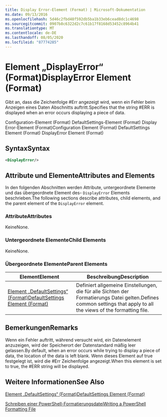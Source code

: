 ```yaml
---
title: Display Error-Element (Format) | Microsoft-Dokumentation
ms.date: 09/13/2016
ms.openlocfilehash: 5d46c2fbd48f592db5ba1b33eb6cead8dc1c4698
ms.sourcegitcommit: 0907b8c6322d2c7c61b17f8168d53452c8964b41
ms.translationtype: MT
ms.contentlocale: de-DE
ms.lasthandoff: 08/05/2020
ms.locfileid: "87774285"
---
```

# <a name="displayerror-element-format"></a><span data-ttu-id="5c50f-102">Element „DisplayError“ (Format)</span><span class="sxs-lookup"><span data-stu-id="5c50f-102">DisplayError Element (Format)</span></span>

<span data-ttu-id="5c50f-103">Gibt an, dass die Zeichenfolge #Err angezeigt wird, wenn ein Fehler beim Anzeigen eines Daten Abschnitts auftritt.</span><span class="sxs-lookup"><span data-stu-id="5c50f-103">Specifies that the string #ERR is displayed when an error occurs displaying a piece of data.</span></span>

<span data-ttu-id="5c50f-104">Configuration-Element (Format) DefaultSettings-Element (Format) Display Error-Element (Format)</span><span class="sxs-lookup"><span data-stu-id="5c50f-104">Configuration Element (Format) DefaultSettings Element (Format) DisplayError Element (Format)</span></span>

## <a name="syntax"></a><span data-ttu-id="5c50f-105">Syntax</span><span class="sxs-lookup"><span data-stu-id="5c50f-105">Syntax</span></span>

```xml
<DisplayError/>
```

## <a name="attributes-and-elements"></a><span data-ttu-id="5c50f-106">Attribute und Elemente</span><span class="sxs-lookup"><span data-stu-id="5c50f-106">Attributes and Elements</span></span>

<span data-ttu-id="5c50f-107">In den folgenden Abschnitten werden Attribute, untergeordnete Elemente und das übergeordnete Element des- `DisplayError` Elements beschrieben.</span><span class="sxs-lookup"><span data-stu-id="5c50f-107">The following sections describe attributes, child elements, and the parent element of the `DisplayError` element.</span></span>

### <a name="attributes"></a><span data-ttu-id="5c50f-108">Attribute</span><span class="sxs-lookup"><span data-stu-id="5c50f-108">Attributes</span></span>

<span data-ttu-id="5c50f-109">Keine</span><span class="sxs-lookup"><span data-stu-id="5c50f-109">None.</span></span>

### <a name="child-elements"></a><span data-ttu-id="5c50f-110">Untergeordnete Elemente</span><span class="sxs-lookup"><span data-stu-id="5c50f-110">Child Elements</span></span>

<span data-ttu-id="5c50f-111">Keine</span><span class="sxs-lookup"><span data-stu-id="5c50f-111">None.</span></span>

### <a name="parent-elements"></a><span data-ttu-id="5c50f-112">Übergeordnete Elemente</span><span class="sxs-lookup"><span data-stu-id="5c50f-112">Parent Elements</span></span>

|<span data-ttu-id="5c50f-113">Element</span><span class="sxs-lookup"><span data-stu-id="5c50f-113">Element</span></span>|<span data-ttu-id="5c50f-114">Beschreibung</span><span class="sxs-lookup"><span data-stu-id="5c50f-114">Description</span></span>|
|-------------|-----------------|
|[<span data-ttu-id="5c50f-115">Element „DefaultSettings“ (Format)</span><span class="sxs-lookup"><span data-stu-id="5c50f-115">DefaultSettings Element (Format)</span></span>](./defaultsettings-element-format.md)|<span data-ttu-id="5c50f-116">Definiert allgemeine Einstellungen, die für alle Sichten der Formatierungs Datei gelten.</span><span class="sxs-lookup"><span data-stu-id="5c50f-116">Defines common settings that apply to all the views of the formatting file.</span></span>|

## <a name="remarks"></a><span data-ttu-id="5c50f-117">Bemerkungen</span><span class="sxs-lookup"><span data-stu-id="5c50f-117">Remarks</span></span>

<span data-ttu-id="5c50f-118">Wenn ein Fehler auftritt, während versucht wird, ein Datenelement anzuzeigen, wird der Speicherort der Datenstandard mäßig leer gelassen.</span><span class="sxs-lookup"><span data-stu-id="5c50f-118">By default, when an error occurs while trying to display a piece of data, the location of the data is left blank.</span></span> <span data-ttu-id="5c50f-119">Wenn dieses Element auf true festgelegt ist, wird die #Err Zeichenfolge angezeigt.</span><span class="sxs-lookup"><span data-stu-id="5c50f-119">When this element is set to true, the #ERR string will be displayed.</span></span>

## <a name="see-also"></a><span data-ttu-id="5c50f-120">Weitere Informationen</span><span class="sxs-lookup"><span data-stu-id="5c50f-120">See Also</span></span>

[<span data-ttu-id="5c50f-121">Element „DefaultSettings“ (Format)</span><span class="sxs-lookup"><span data-stu-id="5c50f-121">DefaultSettings Element (Format)</span></span>](./defaultsettings-element-format.md)

[<span data-ttu-id="5c50f-122">Schreiben einer PowerShell-Formatierungsdatei</span><span class="sxs-lookup"><span data-stu-id="5c50f-122">Writing a PowerShell Formatting File</span></span>](./writing-a-powershell-formatting-file.md)
